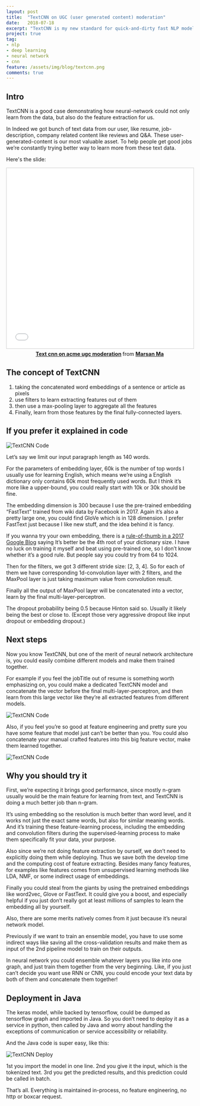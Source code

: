 ```yaml
---
layout: post
title:  "TextCNN on UGC (user generated content) moderation"
date:   2018-07-18
excerpt: "TextCNN is my new standard for quick-and-dirty fast NLP model building, it's fast and simple, natively include feature engineering as model and trained together."
project: true
tag:
- nlp
- deep learning
- neural network
- cnn
feature: /assets/img/blog/textcnn.png
comments: true
---
```


## Intro
TextCNN is a good case demonstrating how neural-network could not only learn from the data, but also do the feature extraction for us.

In Indeed we got bunch of text data from our user, like resume, job-description, company related content like reviews and Q&A. These user-generated-content is our most valuable asset. To help people get good jobs we’re constantly trying better way to learn more from these text data.

Here's the slide:

<center>
<iframe src="//www.slideshare.net/slideshow/embed_code/key/w89wo7k3FIzo8C" width="595" height="485" frameborder="0" marginwidth="0" marginheight="0" scrolling="no" style="border:1px solid #CCC; border-width:1px; margin-bottom:5px; max-width: 100%;" allowfullscreen> </iframe> <div style="margin-bottom:5px"> <strong> <a href="//www.slideshare.net/marsanmars/text-cnn-on-acme-ugc-moderation" title="Text cnn on acme ugc moderation" target="_blank">Text cnn on acme ugc moderation</a> </strong> from <strong><a href="//www.slideshare.net/marsanmars" target="_blank">Marsan Ma</a></strong> </div>
</center>


## The concept of TextCNN
1. taking the concatenated word embeddings of a sentence or article as pixels
2. use filters to learn extracting features out of them
3. then use a max-pooling layer to aggregate all the features 
4. Finally, learn from those features by the final fully-connected layers.



## If you prefer it explained in code

![TextCNN Code][code1]

Let’s say we limit our input paragraph length as 140 words. 

For the parameters of embedding layer, 60k is the number of top words I usually use for learning English, which means we’re using a English dictionary only contains 60k most frequently used words.
But I think it’s more like a upper-bound, you could really start with 10k or 30k should be fine.

The embedding dimension is 300 because I use the pre-trained embedding “FastText” trained from wiki data by Facebook in 2017. 
Again it’s also a pretty large one, you could find GloVe which is in 128 dimension. I prefer FastText just because I like new stuff, and the idea behind it is fancy.

If you wanna try your own embedding, there is a [rule-of-thumb in a 2017 Google Blog][a1] saying It’s better be the 4th root of your dictionary size.
I have no luck on training it myself and beat using pre-trained one, so I don’t know whether it’s a good rule. But people say you could try from 64 to 1024.

Then for the filters, we got 3 different stride size: [2, 3, 4]. So for each of them we have corresponding 1d-convolution layer with 2 filters, and the MaxPool layer is just taking maximum value from convolution result.

Finally all the output of MaxPool layer will be concatenated into a vector, learn by the final multi-layer-perceptron.

The dropout probability being 0.5 because Hinton said so. Usually it likely being the best or close to. (Except those very aggressive dropout like input dropout or embedding dropout.)


## Next steps

Now you know TextCNN, but one of the merit of neural network architecture is, you could easily combine different models and make them trained together.

For example if you feel the jobTitle out of resume is something worth emphasizing on, you could make a dedicated TextCNN model and concatenate the vector before the final multi-layer-perceptron, and then learn from this large vector like they’re all extracted features from different models.

![TextCNN Code][ex1]

Also, if you feel you’re so good at feature engineering and pretty sure you have some feature that model just can’t be better than you. You could also concatenate your manual crafted features into this big feature vector, make them learned together.

![TextCNN Code][ex2]


## Why you should try it

First, we’re expecting it brings good performance, since mostly n-gram usually would be the main feature for learning from text, and TextCNN is doing a much better job than n-gram. 

It’s using embedding so the resolution is much better than word level, and it works not just the exact same words, but also for similar meaning words. And it’s training these feature-learning process, including the embedding and convolution filters during the supervised-learning process to make them specifically fit your data, your purpose.

Also since we’re not doing feature extraction by ourself, we don’t need to explicitly doing them while deploying. Thus we save both the develop time and the computing cost of feature extracting. Besides many fancy features, for examples like features comes from unsupervised learning methods like LDA, NMF, or some indirect usage of embeddings.

Finally you could steal from the giants by using the pretrained embeddings like word2vec, Glove or FastText. It could give you a boost, and especially helpful if you just don’t really got at least millions of samples to learn the embedding all by yourself.


Also, there are some merits natively comes from it just because it’s neural network model.

Previously if we want to train an ensemble model, you have to use some indirect ways like saving all the cross-validation results and make them as input of the 2nd pipeline model to train on their outputs.

In neural network you could ensemble whatever layers you like into one graph, and just train them together from the very beginning. Like, if you just can’t decide you want use RNN or CNN, you could encode your text data by both of them and concatenate them together!


## Deployment in Java

The keras model, while backed by tensorflow, could be dumped as tensorflow graph and imported in Java. So you don’t need to deploy it as a service in python, then called by Java and worry about handling the exceptions of communication or service accessibility or reliability. 

And the Java code is super easy, like this: 

![TextCNN Deploy][ex3]

1st you import the model in one line.
2nd you give it the input, which is the tokenized text.
3rd you get the predicted results, and this prediction could be called in batch.

That’s all. Everything is maintained in-process, no feature engineering, no http or boxcar request.



[a1]: https://developers.googleblog.com/2017/11/introducing-tensorflow-feature-columns.html
[code1]: /assets/img/blog/textcnn_code.png
[ex1]: /assets/img/blog/textcnn_ex1.png
[ex2]: /assets/img/blog/textcnn_ex2.png
[ex3]: /assets/img/blog/textcnn_ex3.png